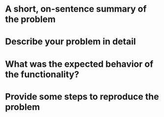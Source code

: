 # A short, on-sentence summary of the problem


# Describe your problem in detail


# What was the expected behavior of the functionality?


# Provide some steps to reproduce the problem

